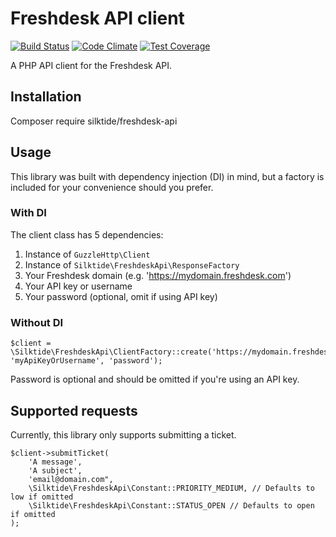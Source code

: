 # Freshdesk API client

[![Build Status](https://travis-ci.org/silktide/freshdesk-api.svg?branch=master)](https://travis-ci.org/silktide/freshdesk-api)
[![Code Climate](https://codeclimate.com/github/silktide/freshdesk-api/badges/gpa.svg)](https://codeclimate.com/github/silktide/freshdesk-api)
[![Test Coverage](https://codeclimate.com/github/silktide/freshdesk-api/badges/coverage.svg)](https://codeclimate.com/github/silktide/freshdesk-api/coverage)

A PHP API client for the Freshdesk API.

## Installation

Composer require silktide/freshdesk-api

## Usage

This library was built with dependency injection (DI) in mind, but a factory is included for your convenience should you prefer. 

### With DI

The client class has 5 dependencies:

 1. Instance of `GuzzleHttp\Client`
 2. Instance of `Silktide\FreshdeskApi\ResponseFactory`
 3. Your Freshdesk domain (e.g. 'https://mydomain.freshdesk.com')
 4. Your API key or username
 5. Your password (optional, omit if using API key)

### Without DI

    $client = \Silktide\FreshdeskApi\ClientFactory::create('https://mydomain.freshdesk.com', 'myApiKeyOrUsername', 'password');
    
Password is optional and should be omitted if you're using an API key.

## Supported requests
 
Currently, this library only supports submitting a ticket.

    $client->submitTicket(
        'A message',
        'A subject',
        'email@domain.com",
        \Silktide\FreshdeskApi\Constant::PRIORITY_MEDIUM, // Defaults to low if omitted
        \Silktide\FreshdeskApi\Constant::STATUS_OPEN // Defaults to open if omitted
    );